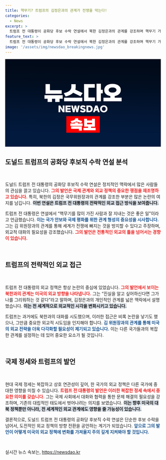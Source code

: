 ```yaml
---
title: 핵무기? 트럼프의 김정은과의 관계가 전쟁을 막는다!
categories:
  - News
excerpt: >
  트럼프 전 대통령이 공화당 후보 수락 연설에서 북한 김정은과의 관계를 강조하며 핵무기 가진 사람과 잘 지내는 것이 좋다는 파격 발언을 했다. 세계 평화를 위한 지혜일까, 혹은 위험한 계산일까?
feature_text: >
  트럼프 전 대통령이 공화당 후보 수락 연설에서 북한 김정은과의 관계를 강조하며 핵무기 가진 사람과 잘 지내는 것이 좋다는 파격 발언을 했다. 세계 평화를 위한 지혜일까, 혹은 위험한 계산일까?
image: '/assets/img/newsdao_breakingnews.jpg'
---
```


<p><img src="/assets/img/newsdao_breakingnews.jpg" alt="koreaapp 속보" /></p>

<h2 data-ke-size="size26">도널드 트럼프의 공화당 후보직 수락 연설 분석</h2>

<p data-ke-size="size16">&nbsp;</p>

<p data-ke-size="size16">도널드 트럼프 전 대통령의 공화당 후보직 수락 연설은 정치적인 맥락에서 많은 사람들의 관심을 끌고 있습니다. <b><span style="color: #ee2323;">그의 발언은 국제 관계와 외교 정책의 중요한 쟁점을 재조명하고 있습니다.</span></b> 특히, 북한의 김정은 국무위원장과의 관계를 강조한 부분은 많은 논란의 여지를 남깁니다. <b><span style="background-color: #21538527;">이번 연설은 트럼프 전 대통령의 전략적인 외교 접근 방식을 보여줍니다.</span></b> </p>

<p data-ke-size="size16">트럼프 전 대통령은 연설에서 “핵무기를 많이 가진 사람과 잘 지내는 것은 좋은 일”이라고 언급했습니다. <b><span style="color: #1a5490;">이는 국가 안보와 국제 평화를 위한 관계 형성의 중요성을 시사합니다.</span></b> 그는 김 위원장과의 관계를 통해 세계가 전쟁에 빠지는 것을 방지할 수 있다고 주장하며, 외교적 대화의 필요성을 강조했습니다. <b><span style="color: #ee2323;">그의 발언은 전통적인 외교의 틀을 넘어서는 경향이 있습니다.</span></b></p>

<p data-ke-size="size16">&nbsp;</p>

<h2 data-ke-size="size26">트럼프의 전략적인 외교 접근</h2>

<p data-ke-size="size16">&nbsp;</p>

<p data-ke-size="size16">트럼프 전 대통령의 외교 정책은 항상 논란의 중심에 있었습니다. <b><span style="color: #ee2323;">그의 발언에서 보이는 북한과의 관계는 미국의 외교 방향을 나타냅니다.</span></b> 그는 “진실을 알고 싶어하신다면 그가 나를 그리워하는 것 같다”라고 말하며, 김정은과의 개인적인 관계를 넓은 맥락에서 설명했습니다. <b><span style="background-color: #21538527;">이는 전 세계적으로 외교적인 시각을 변화시키고 있습니다.</span></b></p>

<p data-ke-size="size16">트럼프는 과거에도 북한과의 대화를 시도했으며, 이러한 접근은 비록 논란을 낳기도 했으나, 그만큼 중요한 외교적 시도임을 인지해야 합니다. <b><span style="color: #1a5490;">김 위원장과의 관계를 통해 미국의 외교 전략을 더욱 다각화할 필요성이 제기되고 있습니다.</span></b> 이는 다른 국가들과의 복잡한 관계를 설정하는 데 있어 중요한 요소가 될 것입니다.</p>

<p data-ke-size="size16">&nbsp;</p>

<h2 data-ke-size="size26">국제 정세와 트럼프의 발언</h2>

<p data-ke-size="size16">&nbsp;</p>

<p data-ke-size="size16">현대 국제 정세는 복잡하고 상호 연관성이 깊어, 한 국가의 외교 정책은 다른 국가에 중대한 영향을 미칠 수 있습니다. <b><span style="color: #ee2323;">트럼프 전 대통령의 발언은 이러한 복잡한 정세 속에서 중요한 의미를 갖습니다.</span></b> 그는 국제 사회에서 대화와 협력을 통한 문제 해결의 필요성을 강조하며, 기존의 대립적인 태도에서 벗어나려는 의지를 보였습니다. <b><span style="background-color: #21538527;">이는 향후 미국의 대북 정책뿐만 아니라, 전 세계적인 외교 관계에도 영향을 줄 가능성이 있습니다.</span></b></p>

<p data-ke-size="size16">결론적으로, 도널드 트럼프 전 대통령의 공화당 후보직 수락 연설은 단순한 후보 수락을 넘어서, 도전적인 외교 정책의 방향 전환을 공언하는 계기가 되었습니다. <b><span style="color: #1a5490;">앞으로 그의 발언이 어떻게 미국의 외교 정책에 변화를 가져올지 주의 깊게 지켜봐야 할 것입니다.</span></b></p>

<p data-ke-size="size16">&nbsp;</p>
실시간 뉴스 속보는, <a href="https://newsdao.kr" rel="dofollow">https://newsdao.kr</a>


